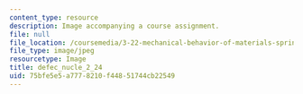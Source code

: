 ```yaml
---
content_type: resource
description: Image accompanying a course assignment.
file: null
file_location: /coursemedia/3-22-mechanical-behavior-of-materials-spring-2008/75bfe5e5a7778210f44851744cb22549_defec_nucle_2_24.jpg
file_type: image/jpeg
resourcetype: Image
title: defec_nucle_2_24
uid: 75bfe5e5-a777-8210-f448-51744cb22549
---
```

